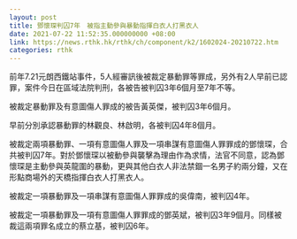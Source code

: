 ```yaml
---
layout: post
title: 鄧懷琛判囚7年　被指主動參與暴動指揮白衣人打黑衣人
date: 2021-07-22 11:52:35.000000000 +08:00
link: https://news.rthk.hk/rthk/ch/component/k2/1602024-20210722.htm
categories: rthk
---
```


前年7.21元朗西鐵站事件，5人經審訊後被裁定暴動罪等罪成，另外有2人早前已認罪，案件今日在區域法院判刑，各被告被判囚3年6個月至7年不等。

被裁定暴動罪及有意圖傷人罪成的被告黃英傑，被判囚3年6個月。

早前分別承認暴動罪的林觀良、林啟明，各被判囚4年8個月。

被裁定兩項暴動罪、一項有意圖傷人罪及一項串謀有意圖傷人罪罪成的鄧懷琛，合共被判囚7年。對於鄧懷琛以被動參與襲擊為理由作為求情，法官不同意，認為鄧懷琛是主動參與英龍圍的暴動，更與其他白衣人非法禁錮一名男子約兩分鐘，又在形點商場外的天橋指揮白衣人打黑衣人。

被裁定一項暴動罪及一項串謀有意圖傷人罪罪成的吳偉南，被判囚4年。

被裁定一項暴動罪及一項有意圖傷人罪罪成的鄧英斌，被判囚3年9個月。同樣被裁這兩項罪名成立的蔡立基，被判囚6年。

